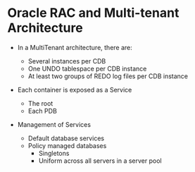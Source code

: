 # Oracle RAC and Multi-tenant Architecture

* In a MultiTenant architecture, there are:
  * Several instances per CDB
  * One UNDO tablespace per CDB instance
  * At least two groups of REDO log files per CDB instance

* Each container is exposed as a Service
  * The root
  * Each PDB

* Management of Services
  * Default database services
  * Policy managed databases
    * Singletons
    * Uniform across all servers in a server pool

